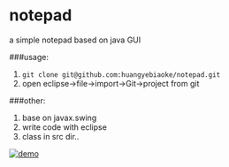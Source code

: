 # notepad
a simple notepad based on java GUI

###usage:
1. `git clone git@github.com:huangyebiaoke/notepad.git`
2. open eclipse->file->import->Git->project from git

###other:
1. base on javax.swing
2. write code with eclipse
3. class in src dir..

[![demo]("demo")](https://github.com/huangyebiaoke/notepad/blob/master/resources/demo.png "demo")
